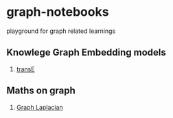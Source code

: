 # graph-notebooks
playground for graph related learnings

## Knowlege Graph Embedding models
1. [transE](https://github.com/Ankush-Chander/graph-notebooks/blob/main/notebooks/knowledge-graph-embedding-transe.ipynb)

## Maths on graph
1. [Graph Laplacian](https://github.com/Ankush-Chander/graph-notebooks/blob/main/notebooks/graph_laplacian.ipynb)
